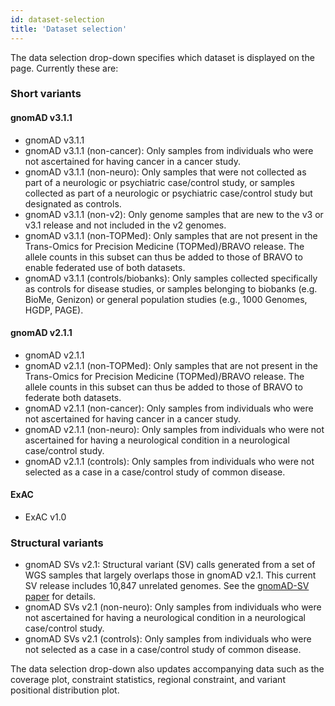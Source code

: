 ```yaml
---
id: dataset-selection
title: 'Dataset selection'
---
```


The data selection drop-down specifies which dataset is displayed on the page. Currently these are:

### Short variants

#### gnomAD v3.1.1

+ gnomAD v3.1.1
+ gnomAD v3.1.1 (non-cancer): Only samples from individuals who were not ascertained for having cancer in a cancer study.
+ gnomAD v3.1.1 (non-neuro): Only samples that were not collected as part of a neurologic or psychiatric case/control study, or samples collected as part of a neurologic or psychiatric case/control study but designated as controls.
+ gnomAD v3.1.1 (non-v2): Only genome samples that are new to the v3 or v3.1 release and not included in the v2 genomes.
+ gnomAD v3.1.1 (non-TOPMed): Only samples that are not present in the Trans-Omics for Precision Medicine (TOPMed)/BRAVO release. The allele counts in this subset can thus be added to those of BRAVO to enable federated use of both datasets.
+ gnomAD v3.1.1 (controls/biobanks): Only samples collected specifically as controls for disease studies, or samples belonging to biobanks (e.g. BioMe, Genizon)  or general population studies (e.g., 1000 Genomes, HGDP, PAGE).

#### gnomAD v2.1.1

+ gnomAD v2.1.1
+ gnomAD v2.1.1 (non-TOPMed): Only samples that are not present in the Trans-Omics for Precision Medicine (TOPMed)/BRAVO release. The allele counts in this subset can thus be added to those of BRAVO to federate both datasets.
+ gnomAD v2.1.1 (non-cancer): Only samples from individuals who were not ascertained for having cancer in a cancer study.
+ gnomAD v2.1.1 (non-neuro): Only samples from individuals who were not ascertained for having a neurological condition in a neurological case/control study.
+ gnomAD v2.1.1 (controls): Only samples from individuals who were not selected as a case in a case/control study of common disease.

#### ExAC

+ ExAC v1.0

### Structural variants

+ gnomAD SVs v2.1: Structural variant (SV) calls generated from a set of WGS samples that largely overlaps those in gnomAD v2.1. This current SV release includes 10,847 unrelated genomes. See the [gnomAD-SV paper](https://broad.io/gnomad_sv) for details.
+ gnomAD SVs v2.1 (non-neuro): Only samples from individuals who were not ascertained for having a neurological condition in a neurological case/control study.
+ gnomAD SVs v2.1 (controls): Only samples from individuals who were not selected as a case in a case/control study of common disease.

The data selection drop-down also updates accompanying data such as the coverage plot, constraint statistics, regional constraint, and variant positional distribution plot.
